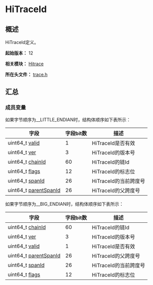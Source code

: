 # HiTraceId

## 概述

HiTraceId定义。

**起始版本：** 12

**相关模块：** [Hitrace](capi-hitrace.md)

**所在头文件：** [trace.h](capi-trace-h.md)

## 汇总

### 成员变量

如果字节顺序为__LITTLE_ENDIAN时，结构体顺序如下表所示：

| 字段 | 字段bit数 | 描述 | 
| -------- | -------- | -------- |
| uint64_t [valid](_hitrace.md#valid) | 1 | HiTraceId是否有效 | 
| uint64_t [ver](_hitrace.md#ver) | 3 | HiTraceId的版本号 | 
| uint64_t [chainId](_hitrace.md#chainid) | 60 | HiTraceId的链Id | 
| uint64_t [flags](_hitrace.md#flags) | 12 | HiTraceId的标志位 | 
| uint64_t [spanId](_hitrace.md#spanid) | 26 | HiTraceId的当前跨度号 | 
| uint64_t [parentSpanId](_hitrace.md#parentspanid) | 26 | HiTraceId的父跨度号 | 

如果字节顺序为__BIG_ENDIAN时，结构体顺序如下表所示：

| 字段 | 字段bit数 | 描述 | 
| -------- | -------- | -------- |
| uint64_t [chainId](_hitrace.md#chainid) | 60 | HiTraceId的链Id | 
| uint64_t [ver](_hitrace.md#ver) | 3 | HiTraceId的版本号 | 
| uint64_t [valid](_hitrace.md#valid) | 1 | HiTraceId是否有效 | 
| uint64_t [parentSpanId](_hitrace.md#parentspanid) | 26 | HiTraceId的父跨度号 | 
| uint64_t [spanId](_hitrace.md#spanid) | 26 | HiTraceId的当前跨度号 | 
| uint64_t [flags](_hitrace.md#flags) | 12 | HiTraceId的标志位 | 




